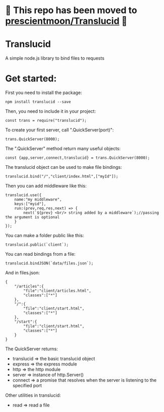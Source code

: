 # 🚧 This repo has been moved to [prescientmoon/Translucid](https://github.com/prescientmoon/Translucid) 🚧
# Translucid
A simple node.js library to bind files to requests

# Get started:

First you need to install the package:
```
npm install translucid --save
```

Then, you need to include it in your project:
```
const trans = require("translucid");
```

To create your first server, call ".QuickServer(port)":
```
trans.QuickServer(8000);
```

The ".QuickServer" method return many useful objects:
```
const {app,server,connect,translucid} = trans.QuickServer(8000);
```
The translucid object can be used to make file bindings:
```
translucid.bind("/","client/index.html",["myId"]);
```
Then you can add middleware like this:
```
translucid.use({
    name:"my middleware",
    keys:["myid"],
    run:(prev,req,res,next) => {
        next(`${prev} <br/> string added by a middleware`);//passing the argument is optional
    }
});
```


You can make a folder public like this:
```
translucid.public(`client`);
```

You can read bindings from a file:
```
translucid.bindJSON(`data/files.json`);
```
And in files.json:
```
{
    "/articles":{
        "file":"client/articles.html",
        "classes":["*"]
    },
    "/":{
        "file":"client/start.html",
        "classes":["*"]
    },
    "/start":{
        "file":"client/start.html",
        "classes":["*"]
    }
}
```

The QuickServer returns:    
* translucid => the basic translucid object
* express => the express module
* http => the http module
* server => instance of http.Server()
* connect => a promise that resolves when the server is listening to the specified port

Other utilities in translucid:  
* read => read a file
